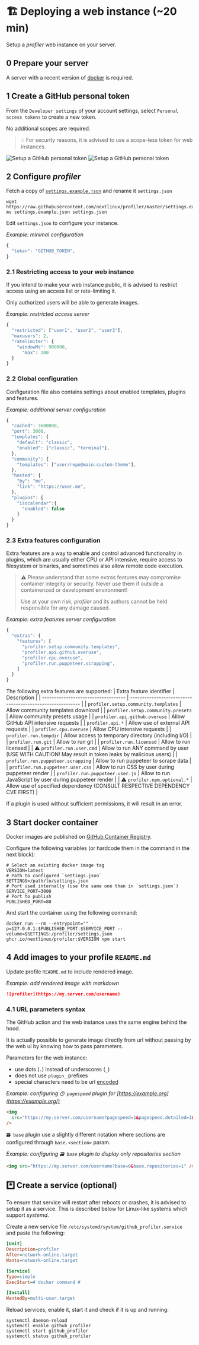 # 🏗️ Deploying a web instance (~20 min)

Setup a _profiler_ web instance on your server.

## 0️ Prepare your server

A server with a recent version of [docker](https://www.docker.com/) is required.

## 1️ Create a GitHub personal token

From the `Developer settings` of your account settings, select `Personal access tokens` to create a new token.

No additional scopes are required.

> 💡 For security reasons, it is advised to use a scope-less token for web instances.

![Setup a GitHub personal token](/.github/readme/imgs/setup_personal_token.light.png#gh-light-mode-only)
![Setup a GitHub personal token](/.github/readme/imgs/setup_personal_token.dark.png#gh-dark-mode-only)

## 2️ Configure _profiler_

Fetch a copy of [`settings.example.json`](/settings.example.json) and rename it `settings.json`

```shell
wget https://raw.githubusercontent.com/nextlinux/profiler/master/settings.example.json
mv settings.example.json settings.json
```

Edit `settings.json` to configure your instance.

_Example: minimal configuration_

```javascript
{
  "token": "GITHUB_TOKEN",
}
```

### 2️.1️ Restricting access to your web instance

If you intend to make your web instance public, it is advised to restrict access using an access list or rate-limiting it.

Only authorized users will be able to generate images.

_Example: restricted access server_

```javascript
{
  "restricted": ["user1", "user2", "user3"],
  "maxusers": 2,
  "ratelimiter": {
    "windowMs": 900000,
	  "max": 100
  }
}
```

### 2️.2️ Global configuration

Configuration file also contains settings about enabled templates, plugins and features.

_Example: additional server configuration_

```javascript
{
  "cached": 3600000,
  "port": 3000,
  "templates": {
    "default": "classic",
    "enabled": ["classic", "terminal"],
  },
  "community": {
    "templates": ["user/repo@main:custom-theme"],
  },
  "hosted": {
    "by": "me",
    "link": "https://user.me",
  },
  "plugins": {
    "isocalendar":{
      "enabled": false
    }
  }
}
```

### 2️.3️ Extra features configuration

Extra features are a way to enable and control advanced functionality in plugins, which are usually either CPU or API intensive, require access to filesystem or binaries, and sometimes also allow remote code execution.

> ⚠️ Please understand that some extras features may compromise container integrity or security.
> Never use them if outside a containerized or development environment!
>
> Use at your own risk, _profiler_ and its authors cannot be held responsible for any damage caused.

_Example: extra features server configuration_

```javascript
{
  "extras": {
    "features": [
      "profiler.setup.community.templates",
      "profiler.api.github.overuse",
      "profiler.cpu.overuse",
      "profiler.run.puppeteer.scrapping",
    ]
  }
}
```

The following extra features are supported:
| Extra feature identifier | Description |
| ----------------------------------- | --------------------------------------------------------- |
| `profiler.setup.community.templates` | Allow community templates download |
| `profiler.setup.community.presets` | Allow community presets usage |
| `profiler.api.github.overuse` | Allow GitHub API intensive requests |
| `profiler.api.*` | Allow use of external API requests |
| `profiler.cpu.overuse` | Allow CPU intensive requests |
| `profiler.run.tempdir` | Allow access to temporary directory (including I/O) |
| `profiler.run.git` | Allow to run git |
| `profiler.run.licensed` | Allow to run licensed |
| ⚠️ `profiler.run.user.cmd` | Allow to run ANY command by user (USE WITH CAUTION! May result in token leaks by malicious users) |
| `profiler.run.puppeteer.scrapping` | Allow to run puppeteer to scrape data |
| `profiler.run.puppeteer.user.css` | Allow to run CSS by user during puppeteer render |
| `profiler.run.puppeteer.user.js` | Allow to run JavaScript by user during puppeteer render |
| ⚠️ `profiler.npm.optional.*` | Allow use of specified dependency (CONSULT RESPECTIVE DEPENDENCY CVE FIRST) |

If a plugin is used without sufficient permissions, it will result in an error.

## 3️ Start docker container

Docker images are published on [GitHub Container Registry](https://github.com/nextlinux/profiler/pkgs/container/profiler).

Configure the following variables (or hardcode them in the command in the next block):

```shell
# Select an existing docker image tag
VERSION=latest
# Path to configured `settings.json`
SETTINGS=/path/to/settings.json
# Port used internally (use the same one than in `settings.json`)
SERVICE_PORT=3000
# Port to publish
PUBLISHED_PORT=80
```

And start the container using the following command:

```shell
docker run --rm --entrypoint="" -p=127.0.0.1:$PUBLISHED_PORT:$SERVICE_PORT --volume=$SETTINGS:/profiler/settings.json ghcr.io/nextlinux/profiler:$VERSION npm start
```

## 4️ Add images to your profile `README.md`

Update profile `README.md` to include rendered image.

_Example: add rendered image with markdown_

```markdown
![profiler](https://my.server.com/username)
```

### 4️.1️ URL parameters syntax

The GitHub action and the web instance uses the same engine behind the hood.

It is actually possible to generate image directly from url without passing by the web ui by knowing how to pass parameters.

Parameters for the web instance:

- use dots (`.`) instead of underscores (`_`)
- does not use `plugin_` prefixes
- special characters need to be url [encoded](https://developer.mozilla.org/en-US/docs/Web/JavaScript/Reference/Global_Objects/encodeURIComponent)

_Example: configuring `⏱️ pagespeed` plugin for [https://example.org](https://example.org/)_

```html
<img
  src="https://my.server.com/username?pagespeed=1&pagespeed.detailed=1&pagespeed.url=https%3A%2F%2Fexample.com"
/>
```

`🗃️ base` plugin use a slightly different notation where sections are configured through `base.<section>` param.

_Example: configuring `🗃️ base` plugin to display only repositories section_

```html
<img src="https://my.server.com/username?base=0&base.repositories=1" />
```

## \*️⃣ Create a service (optional)

To ensure that service will restart after reboots or crashes, it is advised to setup it as a service.
This is described below for Linux-like systems which support _systemd_.

Create a new service file `/etc/systemd/system/github_profiler.service` and paste the following:

```ini
[Unit]
Description=profiler
After=network-online.target
Wants=network-online.target

[Service]
Type=simple
ExecStart=# docker command #

[Install]
WantedBy=multi-user.target
```

Reload services, enable it, start it and check if it is up and running:

```shell
systemctl daemon-reload
systemctl enable github_profiler
systemctl start github_profiler
systemctl status github_profiler
```
